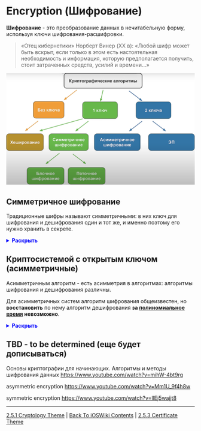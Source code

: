 # Encryption (Шифрование)

**Шифрование** - это преобразование данных в нечитабельную форму, используя ключи шифрования-расшифровки.

> «Отец кибернетики» Норберт Винер (XX в): «Любой шифр может быть вскрыт, если только в этом есть настоятельная необходимость и информация, которую предполагается получить, стоит затраченных средств, усилий и времени...»

![](https://github.com/eldaroid/pictures/blob/master/iOSWiki/ComputerScience/CryptographyAlgoritms.png?raw=true)


## Симметричное шифрование

Традиционные шифры называют симметричными: в них ключ для шифрования и дешифрования один и тот же, и именно поэтому его нужно хранить в секрете.

<details><summary style="color: blue; font-weight: bold;">Раскрыть</summary>
<p>

Наиболее развитых в [криптографическом](./2.5.1%20Cryptology.md) отношении странах существуют стандартные шифры: например, DES – в США и СКЗД – в России.

В своей работе «Математическая теория секретной связи» Клод Шеннон обобщил накопленный до него опыт разработки шифров. Оказалось, что даже в сложных симметричных шифрах в качестве типичных компонентов можно выделить:
* **Шифры замены** Пример: заменить все "А" на "Б";
* **Шифры перестановки** Пример: переставить буквы в слове "КОД" на "ДКО";
* **Сочетания** двух вышеперечисленных;

### Шифры замены

<details><summary style="color: blue; font-weight: bold;">Шифр Цезаря</summary>
<p>

Шифр реализует следующее преобразование открытого текста: каждая буква открытого текста заменяется третьей после нее буквой в алфавите, который считается написанным по кругу, т.е. после буквы «я» следует буква «а». Поэтому класс шифров, к которым относится и шифр Цезаря, называется **шифрами замены**.Например, открытый текст при таком способе шифрования преобразуется в шифртекст. 

![](https://raw.githubusercontent.com/eldaroid/pictures/61816da89ffe7ae6f0a46007b030611ffa3eaaa5/iOSWiki/ComputerScience/Caesar3.svg)

> Отметим, что Цезарь заменял букву третьей после нее буквой, но можно заменять и пятой, и какой‑нибудь другой. Главное, чтобы тот, кому посылается шифрованное сообщение, знал эту величину сдвига. 

</p>
</details>

---

<details><summary style="color: blue; font-weight: bold;">Шифр Атбаш</summary>
<p>

Переворачивает алфавит: 1я буква становится последней и тд

> Впервые встречается в древнееврейском тексте Библии / Танаха

Ниже даны примеры для английского, русского и еврейского алфавитов:

![](https://github.com/eldaroid/pictures/blob/master/iOSWiki/ComputerScience/Атбаш.png?raw=true)

</p>
</details>

---

<details><summary style="color: blue; font-weight: bold;">Шифр Виженера</summary>
<p>

Этот шифр удобнее всего представлять себе как шифр Цезаря с переменной величиной сдвига. Чтобы знать, на сколько сдвигать очередную букву открытого текста, заранее договариваются о способе запоминания сдвигов. Сам Виженер предлагал запоминать ключевое слово, каждая буква которого своим номером в алфавите указывает величину сдвига. 

![](https://github.com/eldaroid/pictures/blob/master/iOSWiki/ComputerScience/Vishiner.jpeg?raw=true)

</p>
</details>

---

<details><summary style="color: blue; font-weight: bold;">Шифр Вернама (One Time Pad - OTP)</summary>
<p>

Шифр Вернама использует побитовую [XOR(исключающее ИЛИ)](/2%20ComputerScience/2.1%20Algoritms/2.1.3%20Operators/2.1.3.1%20Logical%20Expressions.md) версию шифра Виженера.

![](https://github.com/eldaroid/pictures/blob/master/iOSWiki/ComputerScience/OTPEncryption.png?raw=true)

Побитовая [XOR(исключающее ИЛИ)](/2%20ComputerScience/2.1%20Algoritms/2.1.3%20Operators.md/2.1.3.1%20Logical%20Expressions.md):

![](https://github.com/eldaroid/pictures/blob/master/iOSWiki/ComputerScience/LogicalExpressionsWithAssociative.jpg?raw=true)

#### Почему этот шифр невзламываемый?

Для начала договоримся, что под взломом мы понимаем прочтение этого сообщения без ключа. Если бы у нас был ключ, мы бы прочитали это сообщение почти сразу, и это уже не взлом.

Теперь посмотрим, почему без ключа этот шифр невозможно взломать.

* Каждый бит нашего исходного сообщения шифруется соответствующим битом, который берётся из ключа шифрования;
* Ключ шифрования — это случайные биты, такой «цифровой шум». Он не имеет смысла и в нём нет никакой логики. Каждый следующий бит может быть каким угодно;
* Шифрование происходит на самом низком уровне — на уровне битов. Мы даже не знаем, что перед нами: буквы, цифры, числа, картинки или аудио. Просто какой-то набор битов, которые выглядят как цифровой шум;

Единственный способ расшифровать целое сообщение — получить целый ключ. Если мы получим лишь часть ключа, мы не сможем угадать или восстановить недостающую часть. Сколько ключа у нас есть — столько битов сообщения мы и расшифруем. Нет ключа — нет расшифровки.

</p>
</details>

---

<details><summary style="color: blue; font-weight: bold;">«Цифирная азбука» Петра Великого</summary>
<p>

![](https://github.com/eldaroid/pictures/blob/master/iOSWiki/ComputerScience/Цифирная%20азбука.png?raw=true)

Cлово «УЖГОРОД» превращалось в шифротекст «амнюинхицахизе».

</p>
</details>

### Шифры перестановки

<details><summary style="color: blue; font-weight: bold;">Шифр Древней Спарты (Сциталь/Скитала/сцитала)</summary>
<p>

Скитала является официальным символом [Американской ассоциации криптограмм](http://www.cryptogram.org/about-the-aca/history/):

![](https://github.com/eldaroid/pictures/blob/master/iOSWiki/ComputerScience/Скитала.png?raw=true)

Для шифрования сообщения использовались пергаментная лента и палочка цилиндрической формы с фиксированными длиной и диаметром.

Например, используется палочка, по длине окружности которой помещается 4 символа (число строк в таблице), а длина самой палочки позволяет записать 5 символов (число столбцов в таблице), исходный текст: **«это шифр древней спарты»**. Схематически это можно изобразить так:

```bash
_________________________________________
    |  |   |   |   |   |   |
    |  | Э | Т | О | Ш | И |  
    |__| Ф | Р | Д | Р | Е |__ 
       | В | Н | Е | Й | С |  |
       | П | А | Р | Т | Ы |  |
       |   |   |   |   |   |  |
_________________________________________
```

После разматывания ленты, шифротекст будет следующим **«ЭФВПТРНАОДЕРШРЙТИЕСЫ»**

</p>
</details>

</p>
</details>




## Криптосистемой с открытым ключом (асимметричные)

Асимметричным алгоритм - есть асимметрия в алгоритмах: алгоритмы шифрования и дешифрования различны.

Для асимметричных систем алгоритм шифрования общеизвестен, но **восстановить** по нему алгоритм дешифрования **за [полиномиальное время](https://github.com/eldaroid/iOSWiki/blob/master/5%20Swift/5.2%20Glossary.md#полиномиальное-время) невозможно**.

<details><summary style="color: blue; color: blue; font-weight: bold;">Раскрыть</summary>
<p>

В своей работе Диффи и Хеллман, опубликованной под названием «Новые направления в криптографии» (англ. New Directions in Cryptography), они описали метод, позволяющий двум сторонам безопасно обмениваться зашифрованными сообщениями, не передавая заранее общий секретный ключ.

Ключевая инновация заключалась в ассиметричном алгоритме использовании пары ключей — открытого и закрытого. Открытый ключ можно было передавать любому пользователю, тогда как закрытый ключ оставался конфиденциальным. 

Эта концепция легла в основу современных методов шифрования и электронной безопасности, например, таких как [SSL/TLS](/2%20ComputerScience/2.3%20Networking/2.3.2%20Web/2.3.2.3%20Protocols.md) для защиты интернет-соединений и электронных транзакций.


### Идея односторонней функции

В 1976 американские криптографы Диффи и Хеллман (под влиянием работ Ральфа Меркла о распространении открытого ключа по) предложили революционную концепцию криптографии с открытым ключом (**односторонней функцией**), которая изменила основы защиты информации. 

Принцип работы можно описать следующим образом:

1) **Публикация функции шифрования:** Пользователь 𝐴, который хочет получать защищенные сообщения, выбирает некоторую одностороннюю функцию 𝐹(𝐾), зависящую от секрета 𝐾. Он открыто сообщает всем описание функции 𝐹(𝐾), так что любой желающий может использовать её для шифрования, но сам секрет 𝐾 остается скрытым и известен только пользователю 𝐴.

2) **Процесс шифрования (открытый ключ):** Когда другой пользователь 𝐵 хочет отправить зашифрованное сообщение пользователю 𝐴, он берет информацию 𝑥, которую нужно защитить, и вычисляет её образ под функцией 𝐹(𝐾), получая зашифрованное сообщение 𝐹(𝐾𝑥)​. Это сообщение отправляется пользователю 𝐴 по открытому каналу.

3) **Расшифровка (закрытый ключ):** Поскольку у пользователя 𝐴 есть секрет 𝐾, он может инвертировать функцию 
𝐹(𝐾), что позволяет ему вычислить исходное сообщение 𝑥 из полученного 𝐹(𝐾𝑥). 

#### Пример односторонней функции

1) Выбрали функцию умножения чисел — это будет наша "односторонняя функция";

    `𝐹(𝐾х)= x × K`, где K (секретный ключ) = 17 — это какое-то большое простое число;

2) Человек хочет отправить число 𝑥=5 мне по открытому каналу, применяя функцию `𝐹(𝐾х)= x × K` и получает 85;

3) Когда получаешь число 85, зная что 𝐾=17, находим исходное число х: 5;

Таким образом, даже если кто-то перехватит 𝐹(𝐾𝑥) - 85, без знания секрета 𝐾 он не сможет за [полиномиальное время](https://github.com/eldaroid/iOSWiki/blob/master/5%20Swift/5.2%20Glossary.md#полиномиальное-время) восстановить исходное сообщение 𝑥, так как функция 𝐹(𝐾) обладает свойством односторонности.

> Система Диффи и Хеллмана использует примерно такой подход, основанный на открытом ключе и закрытом ключе, чтобы каждый мог зашифровать сообщение, но только обладатель закрытого ключа мог его расшифровать.

### Р/NP и односторонняя функция

Доказано, что проблема существования односторонней функции эквивалентна одной из хорошо известных нерешенных проблем – «совпадают ли классы сложностей Р и NP?»

### Алгорится ассиметричного шифрования с односторонней функцией

Все действующие сейчас системы опираются на один из следующих трех типов необратимых преобразований:

* **Разложение больших чисел на простые множители (RSA)**;
* **Вычисление логарифма в конечном поле (криптосистема Эль-Гамаля, дискретное логарифмирование)**;
* **Вычисление корней алгебраических уравнений (на основе эллиптических уравнений)**;
* **и др**;

</p>
</details>





## TBD - to be determined (еще будет дописываться)

Основы криптографии для начинающих. Алгоритмы и методы шифрования данных
https://www.youtube.com/watch?v=mihW-4bt9rg

asymmetric encryption
https://www.youtube.com/watch?v=Mm1U_9f4h8w

symmetric encryption
https://www.youtube.com/watch?v=IlEj5wajjt8

---

[2.5.1 Cryptology Theme](./2.5.1%20Cryptology.md) | [Back To iOSWiki Contents](https://github.com/eldaroid/iOSWiki) | [2.5.3 Certificate Theme](./2.5.3%20Certificate.md)